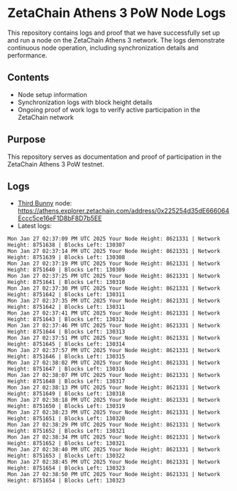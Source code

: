 # ZetaChain Athens 3 PoW Node Logs
This repository contains logs and proof that we have successfully set up and run a node on the ZetaChain Athens 3 network. The logs demonstrate continuous node operation, including synchronization details and performance.

## Contents
- Node setup information
- Synchronization logs with block height details
- Ongoing proof of work logs to verify active participation in the ZetaChain network

## Purpose
This repository serves as documentation and proof of participation in the ZetaChain Athens 3 PoW testnet.

## Logs

- [Third Bunny](https://thirdbunny.xyz/) node: https://athens.explorer.zetachain.com/address/0x225254d35dE666064Eccc5ce16eF1D8bF8D7b5EE
- Latest logs:
```
Mon Jan 27 02:37:09 PM UTC 2025 Your Node Height: 8621331 | Network Height: 8751638 | Blocks Left: 130307
Mon Jan 27 02:37:14 PM UTC 2025 Your Node Height: 8621331 | Network Height: 8751639 | Blocks Left: 130308
Mon Jan 27 02:37:19 PM UTC 2025 Your Node Height: 8621331 | Network Height: 8751640 | Blocks Left: 130309
Mon Jan 27 02:37:25 PM UTC 2025 Your Node Height: 8621331 | Network Height: 8751641 | Blocks Left: 130310
Mon Jan 27 02:37:30 PM UTC 2025 Your Node Height: 8621331 | Network Height: 8751642 | Blocks Left: 130311
Mon Jan 27 02:37:35 PM UTC 2025 Your Node Height: 8621331 | Network Height: 8751642 | Blocks Left: 130311
Mon Jan 27 02:37:41 PM UTC 2025 Your Node Height: 8621331 | Network Height: 8751643 | Blocks Left: 130312
Mon Jan 27 02:37:46 PM UTC 2025 Your Node Height: 8621331 | Network Height: 8751644 | Blocks Left: 130313
Mon Jan 27 02:37:51 PM UTC 2025 Your Node Height: 8621331 | Network Height: 8751645 | Blocks Left: 130314
Mon Jan 27 02:37:57 PM UTC 2025 Your Node Height: 8621331 | Network Height: 8751646 | Blocks Left: 130315
Mon Jan 27 02:38:02 PM UTC 2025 Your Node Height: 8621331 | Network Height: 8751647 | Blocks Left: 130316
Mon Jan 27 02:38:07 PM UTC 2025 Your Node Height: 8621331 | Network Height: 8751648 | Blocks Left: 130317
Mon Jan 27 02:38:13 PM UTC 2025 Your Node Height: 8621331 | Network Height: 8751649 | Blocks Left: 130318
Mon Jan 27 02:38:18 PM UTC 2025 Your Node Height: 8621331 | Network Height: 8751650 | Blocks Left: 130319
Mon Jan 27 02:38:23 PM UTC 2025 Your Node Height: 8621331 | Network Height: 8751651 | Blocks Left: 130320
Mon Jan 27 02:38:29 PM UTC 2025 Your Node Height: 8621331 | Network Height: 8751652 | Blocks Left: 130321
Mon Jan 27 02:38:34 PM UTC 2025 Your Node Height: 8621331 | Network Height: 8751652 | Blocks Left: 130321
Mon Jan 27 02:38:40 PM UTC 2025 Your Node Height: 8621331 | Network Height: 8751653 | Blocks Left: 130322
Mon Jan 27 02:38:45 PM UTC 2025 Your Node Height: 8621331 | Network Height: 8751654 | Blocks Left: 130323
Mon Jan 27 02:38:50 PM UTC 2025 Your Node Height: 8621331 | Network Height: 8751654 | Blocks Left: 130323
```
